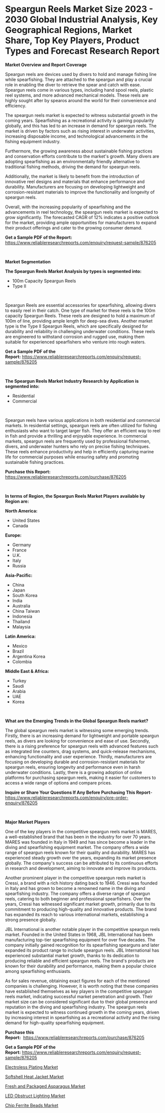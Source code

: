 <p><h1>Speargun Reels Market Size 2023 - 2030 Global Industrial Analysis, Key Geographical Regions, Market Share, Top Key Players, Product Types and Forecast Research Report</h1></p><p><strong>Market Overview and Report Coverage</strong></p>
<p><p>Speargun reels are devices used by divers to hold and manage fishing line while spearfishing. They are attached to the speargun and play a crucial role in enabling the diver to retrieve the spear and catch with ease. Speargun reels come in various types, including hand spool reels, plastic reel systems, and more advanced mechanical models. These reels are highly sought after by spearos around the world for their convenience and efficiency.</p><p>The speargun reels market is expected to witness substantial growth in the coming years. Spearfishing as a recreational activity is gaining popularity globally, and this has led to an increase in demand for speargun reels. The market is driven by factors such as rising interest in underwater activities, increasing disposable income, and technological advancements in the fishing equipment industry.</p><p>Furthermore, the growing awareness about sustainable fishing practices and conservation efforts contribute to the market's growth. Many divers are adopting spearfishing as an environmentally friendly alternative to traditional fishing methods, driving the demand for speargun reels.</p><p>Additionally, the market is likely to benefit from the introduction of innovative reel designs and materials that enhance performance and durability. Manufacturers are focusing on developing lightweight and corrosion-resistant materials to improve the functionality and longevity of speargun reels.</p><p>Overall, with the increasing popularity of spearfishing and the advancements in reel technology, the speargun reels market is expected to grow significantly. The forecasted CAGR of 12% indicates a positive outlook for the market, providing ample opportunities for manufacturers to expand their product offerings and cater to the growing consumer demand.</p></p>
<p><strong>Get a Sample PDF of the Report:</strong> <a href="https://www.reliableresearchreports.com/enquiry/request-sample/876205">https://www.reliableresearchreports.com/enquiry/request-sample/876205</a></p>
<p>&nbsp;</p>
<p><strong>Market Segmentation</strong></p>
<p><strong>The Speargun Reels Market Analysis by types is segmented into:</strong></p>
<p><ul><li>100m Capacity Speargun Reels</li><li>Type II</li></ul></p>
<p>&nbsp;</p>
<p><p>Speargun Reels are essential accessories for spearfishing, allowing divers to easily reel in their catch. One type of market for these reels is the 100m capacity Speargun Reels. These reels are designed to hold a maximum of 100m of line, providing ample length for deep-sea dives. Another market type is the Type II Speargun Reels, which are specifically designed for durability and reliability in challenging underwater conditions. These reels are engineered to withstand corrosion and rugged use, making them suitable for experienced spearfishers who venture into rough waters.</p></p>
<p><strong>Get a Sample PDF of the Report:</strong>&nbsp;<a href="https://www.reliableresearchreports.com/enquiry/request-sample/876205">https://www.reliableresearchreports.com/enquiry/request-sample/876205</a></p>
<p>&nbsp;</p>
<p><strong>The Speargun Reels Market Industry Research by Application is segmented into:</strong></p>
<p><ul><li>Residential</li><li>Commercial</li></ul></p>
<p>&nbsp;</p>
<p><p>Speargun reels have various applications in both residential and commercial markets. In residential settings, speargun reels are often utilized for fishing enthusiasts who want to target larger fish. They offer an efficient way to reel in fish and provide a thrilling and enjoyable experience. In commercial markets, speargun reels are frequently used by professional fishermen, divers, and underwater hunters who rely on precise fishing techniques. These reels enhance productivity and help in efficiently capturing marine life for commercial purposes while ensuring safety and promoting sustainable fishing practices.</p></p>
<p><strong>Purchase this Report:</strong>&nbsp; <a href="https://www.reliableresearchreports.com/purchase/876205">https://www.reliableresearchreports.com/purchase/876205</a></p>
<p>&nbsp;</p>
<p><strong>In terms of Region, the Speargun Reels Market Players available by Region are:</strong></p>
<p>
    <p> <strong> North America: </strong>
        <ul>
            <li>United States</li>
            <li>Canada</li>
        </ul>
        </p> 
    <p> <strong> Europe: </strong>
        <ul>
            <li>Germany</li>
            <li>France</li>
            <li>U.K.</li>
            <li>Italy</li>
            <li>Russia</li>
        </ul>
        </p> 
    <p> <strong> Asia-Pacific: </strong>
        <ul>
            <li>China</li>
            <li>Japan</li>
            <li>South Korea</li>
            <li>India</li>
            <li>Australia</li>
            <li>China Taiwan</li>
            <li>Indonesia</li>
            <li>Thailand</li>
            <li>Malaysia</li>
        </ul>
        </p> 
    <p> <strong> Latin America: </strong>
        <ul>
            <li>Mexico</li>
            <li>Brazil</li>
            <li>Argentina Korea</li>
            <li>Colombia</li>
        </ul>
        </p> 
    <p> <strong> Middle East & Africa: </strong>
        <ul>
            <li>Turkey</li>
            <li>Saudi</li>
            <li>Arabia</li>
            <li>UAE</li>
            <li>Korea</li>
        </ul>
    </p>
    </p>
<p>&nbsp;</p>
<p><strong>What are the Emerging Trends in the Global Speargun Reels market?</strong></p>
<p><p>The global speargun reels market is witnessing some emerging trends. Firstly, there is an increasing demand for lightweight and portable speargun reels, as divers are looking for convenience and ease of use. Secondly, there is a rising preference for speargun reels with advanced features such as integrated line counters, drag systems, and quick-release mechanisms, enhancing functionality and user experience. Thirdly, manufacturers are focusing on developing durable and corrosion-resistant materials for speargun reels, ensuring longevity and performance even in harsh underwater conditions. Lastly, there is a growing adoption of online platforms for purchasing speargun reels, making it easier for customers to access a wide range of options and compare prices.</p></p>
<p><strong>Inquire or Share Your Questions If Any Before Purchasing This Report</strong>- <a href="https://www.reliableresearchreports.com/enquiry/pre-order-enquiry/876205">https://www.reliableresearchreports.com/enquiry/pre-order-enquiry/876205</a></p>
<p>&nbsp;</p>
<p><strong>Major Market Players</strong></p>
<p><p>One of the key players in the competitive speargun reels market is MARES, a well-established brand that has been in the industry for over 70 years. MARES was founded in Italy in 1949 and has since become a leader in the diving and spearfishing equipment market. The company offers a wide range of speargun reels known for their quality and durability. MARES has experienced steady growth over the years, expanding its market presence globally. The company's success can be attributed to its continuous efforts in research and development, aiming to innovate and improve its products.</p><p>Another prominent player in the competitive speargun reels market is Cressi, a brand with a rich history dating back to 1946. Cressi was founded in Italy and has grown to become a renowned name in the diving and spearfishing industry. The company offers a diverse range of speargun reels, catering to both beginner and professional spearfishers. Over the years, Cressi has witnessed significant market growth, primarily due to its commitment to producing high-quality and innovative products. The brand has expanded its reach to various international markets, establishing a strong presence globally.</p><p>JBL International is another notable player in the competitive speargun reels market. Founded in the United States in 1968, JBL International has been manufacturing top-tier spearfishing equipment for over five decades. The company initially gained recognition for its spearfishing spearguns and later expanded its product range to include speargun reels. JBL International has experienced substantial market growth, thanks to its dedication to producing reliable and efficient speargun reels. The brand's products are known for their durability and performance, making them a popular choice among spearfishing enthusiasts.</p><p>As for sales revenue, obtaining exact figures for each of the mentioned companies is challenging. However, it is worth noting that these companies have established themselves as key players in the competitive speargun reels market, indicating successful market penetration and growth. Their market size can be considered significant due to their global presence and reputation in the diving and spearfishing industry. The speargun reels market is expected to witness continued growth in the coming years, driven by increasing interest in spearfishing as a recreational activity and the rising demand for high-quality spearfishing equipment.</p></p>
<p><strong>Purchase this Report:</strong>&nbsp;&nbsp;<a href="https://www.reliableresearchreports.com/purchase/876205">https://www.reliableresearchreports.com/purchase/876205</a></p>
<p></p>
<p><strong>Get a Sample PDF of the Report:</strong>&nbsp;<a href="https://www.reliableresearchreports.com/enquiry/request-sample/876205">https://www.reliableresearchreports.com/enquiry/request-sample/876205</a></p>
<p><p><a href="https://www.linkedin.com/pulse/electroless-plating-market-size-2023-2030-global-industrial-oiyie/">Electroless Plating Market</a></p><p><a href="https://github.com/GroverBarry/Market-Research-Report-List-1/blob/main/softshell-heat-jacket-market.md">Softshell Heat Jacket Market</a></p><p><a href="https://issuu.com/reportprime-2/docs/fresh-and-packaged-asparagus-market-size-2030.pptx?fr=xKAE9_zU1NQ">Fresh and Packaged Asparagus Market</a></p><p><a href="https://medium.com/@alanwatkins6h/led-obstruct-lighting-market-size-growth-forecast-2023-2030-081ab862ca8f">LED Obstruct Lighting Market</a></p><p><a href="https://www.reportprime.com/chip-ferrite-beads-r2440">Chip Ferrite Beads Market</a></p></p>